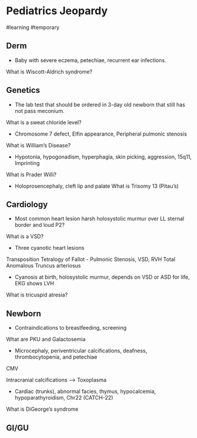 # Pediatrics Jeopardy
#learning
#temporary

## Derm

* Baby with severe eczema, petechiae, recurrent ear infections.

What is Wiscott-Aldrich syndrome?

## Genetics
* The lab test that should be ordered in 3-day old newborn that still has not pass meconium.

What is a sweat chloride level?

* Chromosome 7 defect, Elfin appearance, Peripheral pulmonic stenosis

What is William’s Disease?

* Hypotonia, hypogonadism, hyperphagia, skin picking, aggression, 15q11, Imprinting

What is Prader Willi?

* Holoprosencephaly, cleft lip and palate
What is Trisomy 13 (Pitau’s)

## Cardiology
* Most common heart lesion harsh holosystolic murmur over LL sternal border and loud P2?

What is a VSD?

* Three cyanotic heart lesions

Transposition
Tetralogy of Fallot - Pulmonic Stenosis, VSD, RVH
Total Anomalous
Truncus arteriosus

* Cyanosis at birth, holosystolic murmur, depends on VSD or ASD for life, EKG shows LVH

What is tricuspid atresia?

## Newborn
* Contraindications to breastfeeding, screening

What are PKU and Galactosemia

* Microcephaly, periventricular calcifications, deafness, thrombocytopenia, and petechiae

CMV

Intracranial calcifications —> Toxoplasma

* Cardiac (trunks), abnormal facies, thymus, hypocalcemia, hypoparathyroidism, Chr22 (CATCH-22)

What is DiGeorge’s syndrome
## GI/GU